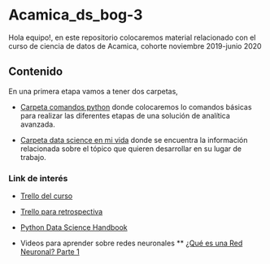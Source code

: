 # Acamica_ds_bog-3

Hola equipo!, en este repositorio colocaremos material relacionado con el curso de ciencia de datos de Acamica, cohorte noviembre 2019-junio 2020

## Contenido
En una primera etapa vamos a tener dos carpetas,

* [Carpeta comandos python](https://github.com/jcombari/Acamica_ds_bog-3/tree/master/base_comandos_python) donde colocaremos lo comandos básicas para realizar las diferentes etapas de una solución de analítica avanzada.

* [Carpeta data science en mi  vida](https://github.com/jcombari/Acamica_ds_bog-3/tree/master/DataScience_en_mi_vida) donde se encuentra la información relacionada sobre el tópico que quieren desarrollar en su lugar de trabajo.

### Link de interés

* [Trello del curso](https://trello.com/b/fIrzTQYy/ds-bog-3)

* [Trello para retrospectiva](https://trello.com/b/2XRDFcsM/clase-35-retrods3-bogota)

* [Python Data Science Handbook](https://github.com/jakevdp/PythonDataScienceHandbook)

* Videos para aprender sobre redes neuronales 
** [¿Qué es una Red Neuronal? Parte 1](https://www.youtube.com/watch?v=MRIv2IwFTPg)
